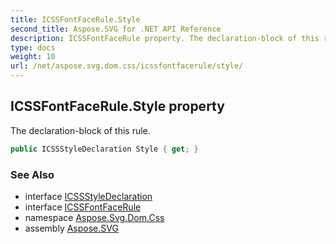 ```yaml
---
title: ICSSFontFaceRule.Style
second_title: Aspose.SVG for .NET API Reference
description: ICSSFontFaceRule property. The declaration-block of this rule
type: docs
weight: 10
url: /net/aspose.svg.dom.css/icssfontfacerule/style/
---
```

## ICSSFontFaceRule.Style property

The declaration-block of this rule.

```csharp
public ICSSStyleDeclaration Style { get; }
```

### See Also

* interface [ICSSStyleDeclaration](../../icssstyledeclaration/)
* interface [ICSSFontFaceRule](../)
* namespace [Aspose.Svg.Dom.Css](../../icssfontfacerule/)
* assembly [Aspose.SVG](../../../)
